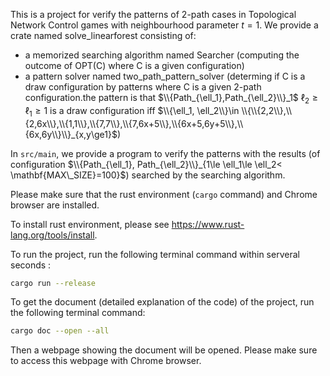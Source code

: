 This is a project for verify the patterns of 2-path cases in Topological Network Control games with neighbourhood parameter $t=1$. We provide a crate named solve_linearforest consisting of:
+  a memorized searching algorithm named Searcher (computing the outcome of OPT(C) where C is a given configuration)
+  a pattern solver named two_path_pattern_solver (determing if C is a draw configuration by patterns where C is a given 2-path configuration.the pattern is that  $\\{Path_{\ell_1},Path_{\ell_2}\\}_1$ $\ell_2\ge \ell_1\ge 1$ is a draw configuration iff $\\{\ell_1, \ell_2\\}\in \\{\\{2,2\\},\\{2,6x\\},\\{1,1\\},\\{7,7\\},\\{7,6x+5\\},\\{6x+5,6y+5\\},\\{6x,6y\\}\\}_{x,y\ge1}$)

In `src/main`, we provide a program to verify the patterns with the results (of configuration $\\{Path_{\ell_1}, Path_{\ell_2}\\}_{1\le \ell_1\le \ell_2< \mathbf{MAX\_SIZE}=100}$) searched by the searching algorithm.

Please make sure that the rust environment (`cargo` command) and Chrome browser are installed.

To install rust environment, please see https://www.rust-lang.org/tools/install.

To run the project, run the following terminal command within serveral seconds :

```bash
cargo run --release
```

To get the document (detailed explanation of the code) of the project, run the following terminal command:

```bash
cargo doc --open --all
```

Then a webpage showing the document will be opened. Please make sure to access this webpage with Chrome browser.
